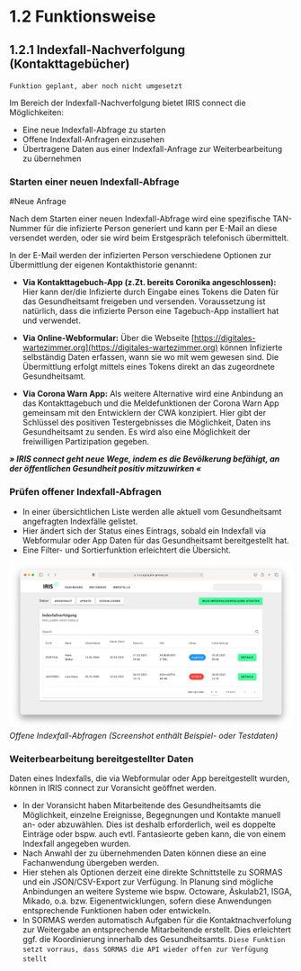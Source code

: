 # 1.2 Funktionsweise
## 1.2.1 Indexfall-Nachverfolgung (Kontakttagebücher)

`Funktion geplant, aber noch nicht umgesetzt`

Im Bereich der Indexfall-Nachverfolgung bietet IRIS connect die Möglichkeiten:

* Eine neue Indexfall-Abfrage zu starten
* Offene Indexfall-Anfragen einzusehen
* Übertragene Daten aus einer Indexfall-Anfrage zur Weiterbearbeitung zu übernehmen


### Starten einer neuen Indexfall-Abfrage

#Neue Anfrage

Nach dem Starten einer neuen Indexfall-Abfrage wird eine spezifische TAN-Nummer für die infizierte Person generiert und kann per E-Mail an diese versendet werden, oder sie wird beim Erstgespräch telefonisch übermittelt.

In der E-Mail werden der infizierten Person verschiedene Optionen zur Übermittlung der eigenen Kontakthistorie genannt:

* **Via Kontakttagebuch-App (z.Zt. bereits Coronika angeschlossen):** Hier kann der/die Infizierte durch Eingabe eines Tokens die Daten für das Gesundheitsamt freigeben und versenden. Voraussetzung ist natürlich, dass die infizierte Person eine Tagebuch-App installiert hat und verwendet.

* **Via Online-Webformular:** Über die Webseite [https://digitales-wartezimmer.org](https://digitales-wartezimmer.org) können Infizierte selbständig Daten erfassen, wann sie wo mit wem gewesen sind. Die Übermittlung erfolgt mittels eines Tokens direkt an das zugeordnete Gesundheitsamt. 

* **Via Corona Warn App:** Als weitere Alternative wird eine Anbindung an das Kontakttagebuch und die Meldefunktionen der Corona Warn App gemeinsam mit den Entwicklern der CWA konzipiert. Hier gibt der Schlüssel des positiven Testergebnisses die Möglichkeit, Daten ins Gesundheitsamt zu senden. Es wird also eine Möglichkeit der freiwilligen Partizipation gegeben.

**_» IRIS connect geht neue Wege, indem es die Bevölkerung befähigt, an der öffentlichen Gesundheit positiv mitzuwirken «_**

### Prüfen offener Indexfall-Abfragen

*   In einer übersichtlichen Liste werden alle aktuell vom Gesundheitsamt angefragten Indexfälle gelistet.
*   Hier ändert sich der Status eines Eintrags, sobald ein Indexfall via Webformular oder App Daten für das Gesundheitsamt bereitgestellt hat.
*   Eine Filter- und Sortierfunktion erleichtert die Übersicht.


![IRIS_index_dashboard](images/IRIS_index_dashboard.png "Offene Indexfall-Abfragen (Screenshot enthält Beispiel- oder Testdaten)")
_Offene Indexfall-Abfragen (Screenshot enthält Beispiel- oder Testdaten)_


### Weiterbearbeitung bereitgestellter Daten

Daten eines Indexfalls, die via Webformular oder App bereitgestellt wurden, können in IRIS connect zur Voransicht geöffnet werden.

* In der Voransicht haben Mitarbeitende des Gesundheitsamts die Möglichkeit, einzelne Ereignisse, Begegnungen und Kontakte manuell an- oder abzuwählen. Dies ist deshalb erforderlich, weil es doppelte Einträge oder bspw. auch evtl. Fantasieorte geben kann, die von einem Indexfall angegeben wurden.
* Nach Anwahl der zu übernehmenden Daten können diese an eine Fachanwendung übergeben werden.
* Hier stehen als Optionen derzeit eine direkte Schnittstelle zu SORMAS und ein JSON/CSV-Export zur Verfügung. In Planung sind mögliche Anbindungen an weitere Systeme wie bspw. Octoware, Äskulab21, ISGA, Mikado, o.a. bzw. Eigenentwicklungen, sofern diese Anwendungen entsprechende Funktionen haben oder entwickeln.
* In SORMAS werden automatisch Aufgaben für die Kontaktnachverfolung zur Weitergabe an entsprechende Mitarbeitende erstellt. Dies erleichtert ggf. die Koordinierung innerhalb des Gesundheitsamts. `Diese Funktion setzt vorraus, dass SORMAS die API wieder offen zur Verfügung stellt`
